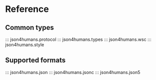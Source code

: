 # Reference

## Common types

::: json4humans.protocol
::: json4humans.types
::: json4humans.wsc
::: json4humans.style

## Supported formats

::: json4humans.json
::: json4humans.jsonc
::: json4humans.json5
